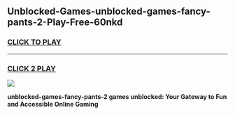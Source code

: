 
## Unblocked-Games-unblocked-games-fancy-pants-2-Play-Free-60nkd
<h3>
<a href="https://premium76.site?title=unblocked-games-fancy-pants-2&ref=20A">CLICK TO PLAY</a></h3>
<hr>

<h3>
<a href="https://premium76.site?title=unblocked-games-fancy-pants-2&ref=20A">CLICK 2 PLAY</a>
  
</h3>

<a href="https://premium76.site?title=unblocked-games-fancy-pants-2&ref=20A"><img src="https://clearcache.store/games.png"></a>


**unblocked-games-fancy-pants-2 games unblocked: Your Gateway to Fun and Accessible Online Gaming**
